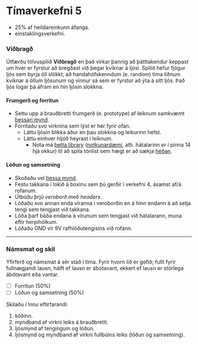 # Tímaverkefni 5

- 25% af heildareinkunn áfanga.
- einstaklingsverkefni.

### Viðbragð

Útfærðu tölvuspilið **Viðbragð** en það virkar þannig að þátttakendur keppast um hver er fyrstur að bregðast við þegar kviknar á ljósi. Spilið hefur fjögur ljós sem byrja öll slökkt, að handahófskenndum (e. random) tíma liðnum kviknar á öllum ljósunum og vinnur sá sem er fyrstur að ýta á sitt ljós. Það ljós logar þá áfram en hin ljósin slokkna.

#### Frumgerð og forritun

* Settu upp á brauðbretti frumgerð (e. prototype) af leiknum samkvæmt [þessari mynd](https://github.com/VESM1VS/AFANGI/blob/main/Myndir/simonish_tengingar.png).
* Forritaðu svo virknina sem lýst er hér fyrir ofan.
  * Láttu ljósin blikka áður en þau slokkna og leikurinn hefst.
  * Láttu einhver hljóð heyrast í leiknum.
     * Nota má [þetta library](https://github.com/james1236/buzzer_music/blob/main/buzzer_music.py) ([notkunardæmi](https://github.com/james1236/buzzer_music/blob/main/example.py), ath. hátalarinn er í pinna 14 hjá okkur) til að spila tónlist sem hægt er að sækja [héðan](https://onlinesequencer.net/).

#### Lóðun og samsetning

* Skoðaðu vel [þessa mynd](https://github.com/VESM1VS/AFANGI/blob/main/Myndir/simonish_lodun.png).
* Festu takkana í lokið á boxinu sem þú gerðir í verkefni 4, ásamst af/á rofanum.
* Útbúðu þrjú *veroborð* með *headers*.
* Lóðaðu svo annan enda víranna í veroborðin en á hinn endann á að setja tengi sem tengjast við takkana.
* Lóða þarf báða endana á vírunum sem tengjast við hátalarann, muna eftir herpihólkum.
* Lóðaðu GND vír 9V rafhlöðutengisins við rofann.

---

### Námsmat og skil

Yfirferð og námsmat á sér stað í tíma. Fyrir hvorn lið er gefið; fullt fyrir fullnægjandi lausn, hálft ef lausn er ábótavant, ekkert ef lausn er stórlega ábótavant eða vantar.
- [ ] Forritun (50%)
- [ ] Lóðun og samsetning (50%)

Skilaðu í Innu eftirfarandi:
1. kóðinn.
1. myndband af virkni leiks á brauðbretti.
1. ljósmynd af tengingum og lóðun.
1. ljósmynd og myndband af virkni fullbúins leiks (lóðun og samsetning).

<!-- - [ ] Uppsetning frumgerðar á brauðbretti (20%) -->
